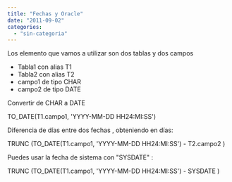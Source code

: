 ```yaml
---
title: "Fechas y Oracle"
date: "2011-09-02"
categories: 
  - "sin-categoria"
---
```


Los elemento que vamos a utilizar son dos tablas y dos campos

- Tabla1 con alias T1
- Tabla2 con alias T2
- campo1 de tipo CHAR
- campo2 de tipo DATE

Convertir de CHAR a DATE

TO\_DATE(T1.campo1, 'YYYY-MM-DD HH24:MI:SS')

Diferencia de días entre dos fechas , obteniendo en días:

TRUNC (TO\_DATE(T1.campo1, 'YYYY-MM-DD HH24:MI:SS') - T2.campo2 )

Puedes usar la fecha de sistema con "SYSDATE" :

TRUNC (TO\_DATE(T1.campo1, 'YYYY-MM-DD HH24:MI:SS') - SYSDATE )
